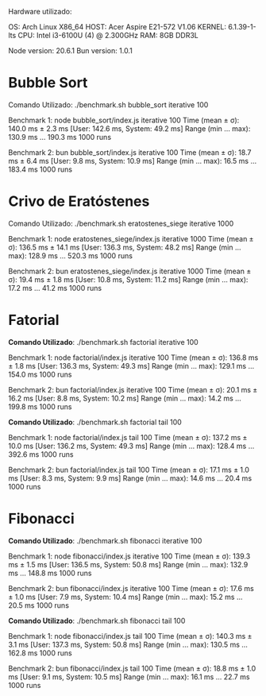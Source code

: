 Hardware utilizado:

OS: Arch Linux X86\_64
HOST: Acer Aspire E21-572 V1.06
KERNEL: 6.1.39-1-lts
CPU: Intel i3-6100U (4) @ 2.300GHz
RAM: 8GB DDR3L

Node version: 20.6.1
Bun version: 1.0.1

# Bubble Sort

Comando Utilizado: ./benchmark.sh bubble\_sort iterative 100

Benchmark 1: node bubble\_sort/index.js iterative 100
  Time (mean ± σ):     140.0 ms ±   2.3 ms    [User: 142.6 ms, System: 49.2 ms]
  Range (min … max):   130.9 ms … 190.3 ms    1000 runs

Benchmark 2: bun bubble\_sort/index.js iterative 100
  Time (mean ± σ):      18.7 ms ±   6.4 ms    [User: 9.8 ms, System: 10.9 ms]
  Range (min … max):    16.5 ms … 183.4 ms    1000 runs

# Crivo de Eratóstenes

Comando Utilizado: ./benchmark.sh eratostenes\_siege iterative 1000

Benchmark 1: node eratostenes\_siege/index.js iterative 1000
  Time (mean ± σ):     136.5 ms ±  14.1 ms    [User: 136.3 ms, System: 48.2 ms]
  Range (min … max):   128.9 ms … 520.3 ms    1000 runs

Benchmark 2: bun eratostenes_siege/index.js iterative 1000
  Time (mean ± σ):      19.4 ms ±   1.8 ms    [User: 10.8 ms, System: 11.2 ms]
  Range (min … max):    17.2 ms …  41.2 ms    1000 runs

# Fatorial

**Comando Utilizado**: ./benchmark.sh factorial iterative 100

Benchmark 1: node factorial/index.js iterative 100
  Time (mean ± σ):     136.8 ms ±   1.8 ms    [User: 136.3 ms, System: 49.3 ms]
  Range (min … max):   129.1 ms … 154.0 ms    1000 runs

Benchmark 2: bun factorial/index.js iterative 100
  Time (mean ± σ):      20.1 ms ±  16.2 ms    [User: 8.8 ms, System: 10.2 ms]
  Range (min … max):    14.2 ms … 199.8 ms    1000 runs

**Comando Utilizado**: ./benchmark.sh factorial tail 100

Benchmark 1: node factorial/index.js tail 100
  Time (mean ± σ):     137.2 ms ±  10.0 ms    [User: 136.2 ms, System: 49.3 ms]
  Range (min … max):   128.4 ms … 392.6 ms    1000 runs

Benchmark 2: bun factorial/index.js tail 100
  Time (mean ± σ):      17.1 ms ±   1.0 ms    [User: 8.3 ms, System: 9.9 ms]
  Range (min … max):    14.6 ms …  20.4 ms    1000 runs

# Fibonacci

**Comando Utilizado**: ./benchmark.sh fibonacci iterative 100

Benchmark 1: node fibonacci/index.js iterative 100
  Time (mean ± σ):     139.3 ms ±   1.5 ms    [User: 136.5 ms, System: 50.8 ms]
  Range (min … max):   132.9 ms … 148.8 ms    1000 runs

Benchmark 2: bun fibonacci/index.js iterative 100
  Time (mean ± σ):      17.6 ms ±   1.0 ms    [User: 7.9 ms, System: 10.4 ms]
  Range (min … max):    15.2 ms …  20.5 ms    1000 runs

**Comando Utilizado**: ./benchmark.sh fibonacci tail 100

Benchmark 1: node fibonacci/index.js tail 100
  Time (mean ± σ):     140.3 ms ±   3.1 ms    [User: 137.3 ms, System: 50.8 ms]
  Range (min … max):   130.5 ms … 162.8 ms    1000 runs

Benchmark 2: bun fibonacci/index.js tail 100
  Time (mean ± σ):      18.8 ms ±   1.0 ms    [User: 9.1 ms, System: 10.5 ms]
  Range (min … max):    16.1 ms …  22.7 ms    1000 runs
